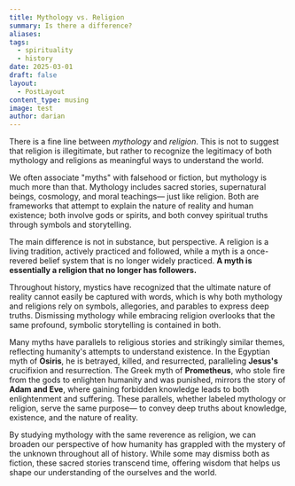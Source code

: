 ```yaml
---
title: Mythology vs. Religion
summary: Is there a difference?
aliases: 
tags:
  - spirituality
  - history
date: 2025-03-01
draft: false
layout:
  - PostLayout
content_type: musing
image: test
author: darian
---
```

There is a fine line between _mythology_ and _religion_. This is not to suggest that religion is illegitimate, but rather to recognize the legitimacy of both mythology and religions as meaningful ways to understand the world. 

We often associate "myths" with falsehood or fiction, but mythology is much more than that. Mythology includes sacred stories, supernatural beings, cosmology, and moral teachings— just like religion. Both are frameworks that attempt to explain the nature of reality and human existence; both involve gods or spirits, and both convey spiritual truths through symbols and storytelling. 

The main difference is not in substance, but perspective. A religion is a living tradition, actively practiced and followed, while a myth is a once-revered belief system that is no longer widely practiced. **A myth is essentially a religion that no longer has followers.**

Throughout history, mystics have recognized that the ultimate nature of reality cannot easily be captured with words, which is why both mythology and religions rely on symbols, allegories, and parables to express deep truths. Dismissing mythology while embracing religion overlooks that the same profound, symbolic storytelling is contained in both. 

Many myths have parallels to religious stories and strikingly similar themes, reflecting humanity's attempts to understand existence. In the Egyptian myth of **Osiris**, he is betrayed, killed, and resurrected, paralleling **Jesus's** crucifixion and resurrection. The Greek myth of **Prometheus**, who stole fire from the gods to enlighten humanity and was punished, mirrors the story of **Adam and Eve**, where gaining forbidden knowledge leads to both enlightenment and suffering. These parallels, whether labeled mythology or religion, serve the same purpose— to convey deep truths about knowledge, existence, and the nature of reality. 

By studying mythology with the same reverence as religion, we can broaden our perspective of how humanity has grappled with the mystery of the unknown throughout all of history. While some may dismiss both as fiction, these sacred stories transcend time, offering wisdom that helps us shape our understanding of the ourselves and the world.



